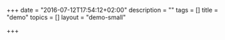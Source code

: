 +++
date = "2016-07-12T17:54:12+02:00"
description = ""
tags = []
title = "demo"
topics = []
layout = "demo-small"

+++


